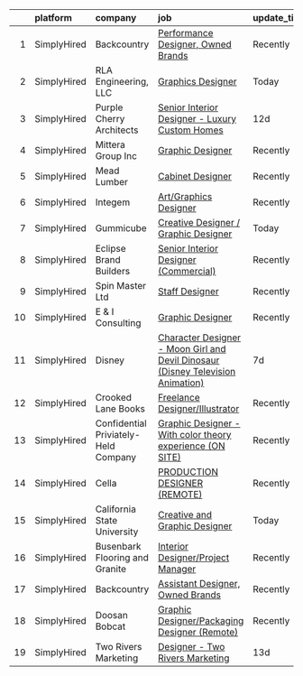 

|    | platform    | company                              | job                                                                                                                                                                                           | update_time   | location            |
|---:|:------------|:-------------------------------------|:----------------------------------------------------------------------------------------------------------------------------------------------------------------------------------------------|:--------------|:--------------------|
|  1 | SimplyHired | Backcountry                          | [Performance Designer, Owned Brands](https://www.simplyhired.com/job/zbiQXEqkTay9dDC-Wif5em38O_jAZFmO9lTSRyaaUjBWykiSQzx9eQ?q=creative+designer)                                              | Recently      | Park City, UT       |
|  2 | SimplyHired | RLA Engineering, LLC                 | [Graphics Designer](https://www.simplyhired.com/job/dC_HBRvx4AXYejulm5uCoRA5A2EJQ2opNWFpY1kZng8M-uHjz4haAQ?q=creative+designer)                                                               | Today         | Remote              |
|  3 | SimplyHired | Purple Cherry Architects             | [Senior Interior Designer - Luxury Custom Homes](https://www.simplyhired.com/job/DKtXosXZCIU2Q1IIo86h5VbTwhG8k5EBXMBMePtzKPOxzitcKQXwxA?q=creative+designer)                                  | 12d           | Charlottesville, VA |
|  4 | SimplyHired | Mittera Group Inc                    | [Graphic Designer](https://www.simplyhired.com/job/dx_yNPJF0-9yroRWLFfNdfWEvNzPa6c9gy5fZLJZE6Qsa8VkFskkuQ?q=creative+designer)                                                                | Recently      | Des Moines, IA      |
|  5 | SimplyHired | Mead Lumber                          | [Cabinet Designer](https://www.simplyhired.com/job/JOweUw_l3pDPsqtIg-3gorBXWYvW_IStT4VkQXlyHLdhruJ2QjvyDg?q=creative+designer)                                                                | Recently      | Kearney, NE         |
|  6 | SimplyHired | Integem                              | [Art/Graphics Designer](https://www.simplyhired.com/job/010_JJuPgxv0B6iF55JEzXi5qw5pdDm1Reo_iw0bIAKAewTmfFBSjA?q=creative+designer)                                                           | Recently      | Remote              |
|  7 | SimplyHired | Gummicube                            | [Creative Designer / Graphic Designer](https://www.simplyhired.com/job/6ZaP-lGZSKJVWdDV5sjLSnwrPf-5xyStdecwR7Aj64tuRBSoHhAuZA?q=creative+designer)                                            | Today         | Remote              |
|  8 | SimplyHired | Eclipse Brand Builders               | [Senior Interior Designer (Commercial)](https://www.simplyhired.com/job/O31U44uTvCk6Md1bmIgfETA3an8SYJZ4OGX3bWRyC4ZDMFwFD5AwCg?q=creative+designer)                                           | Recently      | Suwanee, GA         |
|  9 | SimplyHired | Spin Master Ltd                      | [Staff Designer](https://www.simplyhired.com/job/EjoxJ8DP3sDdHGBTqMLNI4mH2ITL5VoLVKtmOfEOQvspgvSZpiZ4Iw?q=creative+designer)                                                                  | Recently      | Los Angeles, CA     |
| 10 | SimplyHired | E & I Consulting                     | [Graphic Designer](https://www.simplyhired.com/job/mCYYG4wsoIh_u2ynkPiK_noBV_4b4WDA6TEkQ6MhTovPIbtAocr87w?q=creative+designer)                                                                | Recently      | Remote              |
| 11 | SimplyHired | Disney                               | [Character Designer - Moon Girl and Devil Dinosaur (Disney Television Animation)](https://www.simplyhired.com/job/ImoY7V7XUEk0lGRDta93bu-3FKUkRmzAbcYcHGGVuUJDV7TenUy3vw?q=creative+designer) | 7d            | Glendale, CA        |
| 12 | SimplyHired | Crooked Lane Books                   | [Freelance Designer/Illustrator](https://www.simplyhired.com/job/UhExaaYu1t4V71-D418Rl8bP7ITf3P-8-IaObyNXzN5HjI7MoCcq4w?q=creative+designer)                                                  | Recently      | Remote              |
| 13 | SimplyHired | Confidential Priviately-Held Company | [Graphic Designer - With color theory experience (ON SITE)](https://www.simplyhired.com/job/qNmn-ZzT8Pmi66BtounWjgy9ftGqKGVoNaAV0fYCoHchgk3P19XPnA?q=creative+designer)                       | Recently      | Miami Lakes, FL     |
| 14 | SimplyHired | Cella                                | [PRODUCTION DESIGNER (REMOTE)](https://www.simplyhired.com/job/jphCQTBZ3XUNnrEbnNGlePiM-sZU_vHFRC7yadwCus4q2uLi3XX4UA?q=creative+designer)                                                    | Recently      | Remote              |
| 15 | SimplyHired | California State University          | [Creative and Graphic Designer](https://www.simplyhired.com/job/TI7rPD-Hi8Fo5hhwaaP131FgqJOmBFByn6-tF6iOY5tYOXjojOB-Bg?q=creative+designer)                                                   | Today         | San Marcos, CA      |
| 16 | SimplyHired | Busenbark Flooring and Granite       | [Interior Designer/Project Manager](https://www.simplyhired.com/job/pyT6zMKi-M1IXvLrgX7cP4Mwx-GZQC1DuhxnA575rDykUW9it-bfpw?q=creative+designer)                                               | Recently      | Columbia, MO        |
| 17 | SimplyHired | Backcountry                          | [Assistant Designer, Owned Brands](https://www.simplyhired.com/job/m9O3aXY5M93KUX0GzU8x_a6-Icu_FNw7Ldiitp_77lMiKRt2Czob5A?q=creative+designer)                                                | Recently      | Park City, UT       |
| 18 | SimplyHired | Doosan Bobcat                        | [Graphic Designer/Packaging Designer (Remote)](https://www.simplyhired.com/job/DSl5CDg6UQdD-lZk92QdP0TEqiZmAFjNSZ1G3U3JqH2zRrhRcNcZDA?q=creative+designer)                                    | Recently      | Clarksville, IA     |
| 19 | SimplyHired | Two Rivers Marketing                 | [Designer - Two Rivers Marketing](https://www.simplyhired.com/job/FgkCim9xie-E1LCH_AcCBAse9EyxhE9FZWo-aT0QQOS8Wxx8baQ5KQ?q=creative+designer)                                                 | 13d           | Des Moines, IA      |